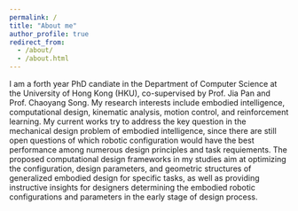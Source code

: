 ```yaml
---
permalink: /
title: "About me"
author_profile: true
redirect_from: 
  - /about/
  - /about.html
---
```


I am a forth year PhD candiate in the Department of Computer Science at the University of Hong Kong (HKU), co-supervised by Prof. Jia Pan and Prof. Chaoyang Song. My research interests include embodied intelligence, computational design, kinematic analysis, motion control, and reinforcement learning. My current works try to address the key question in the mechanical design problem of embodied intelligence, since there are still open questions of which robotic configuration would have the best performance among numerous design principles and task requiements. The proposed computational design frameworks in my studies aim at optimizing the configuration, design parameters, and geometric structures of generalized embodied design for specific tasks, as well as providing instructive insights for designers determining the embodied robotic configurations and parameters in the early stage of design process.

